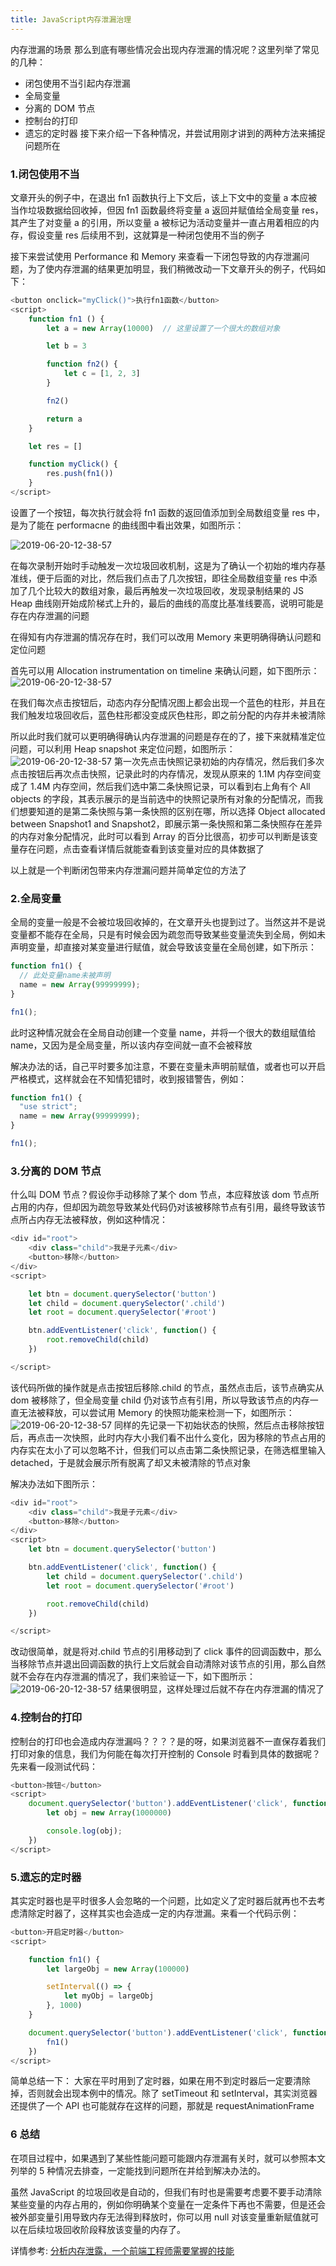 ```yaml
---
title: JavaScript内存泄漏治理
---
```


内存泄漏的场景
那么到底有哪些情况会出现内存泄漏的情况呢？这里列举了常见的几种：

- 闭包使用不当引起内存泄漏
- 全局变量
- 分离的 DOM 节点
- 控制台的打印
- 遗忘的定时器
  接下来介绍一下各种情况，并尝试用刚才讲到的两种方法来捕捉问题所在

### 1.闭包使用不当

文章开头的例子中，在退出 fn1 函数执行上下文后，该上下文中的变量 a 本应被当作垃圾数据给回收掉，但因 fn1 函数最终将变量 a 返回并赋值给全局变量 res，其产生了对变量 a 的引用，所以变量 a 被标记为活动变量并一直占用着相应的内存，假设变量 res 后续用不到，这就算是一种闭包使用不当的例子

接下来尝试使用 Performance 和 Memory 来查看一下闭包导致的内存泄漏问题，为了使内存泄漏的结果更加明显，我们稍微改动一下文章开头的例子，代码如下：

```js
<button onclick="myClick()">执行fn1函数</button>
<script>
    function fn1 () {
        let a = new Array(10000)  // 这里设置了一个很大的数组对象

        let b = 3

        function fn2() {
            let c = [1, 2, 3]
        }

        fn2()

        return a
    }

    let res = []

    function myClick() {
        res.push(fn1())
    }
</script>

```

设置了一个按钮，每次执行就会将 fn1 函数的返回值添加到全局数组变量 res 中，是为了能在 performacne 的曲线图中看出效果，如图所示：

![2019-06-20-12-38-57](https://mmbiz.qpic.cn/sz_mmbiz_gif/gMvNo9rxo40Jm8n8icgTko5QVs956D4lssW2hzR8TFicvwJ9Iqpkiak9bRMicZ8yLBXicqB4gch1edMJO0A84cmn3FA/640?wx_fmt=gif&tp=webp&wxfrom=5&wx_lazy=1&wx_co=1)

在每次录制开始时手动触发一次垃圾回收机制，这是为了确认一个初始的堆内存基准线，便于后面的对比，然后我们点击了几次按钮，即往全局数组变量 res 中添加了几个比较大的数组对象，最后再触发一次垃圾回收，发现录制结果的 JS Heap 曲线刚开始成阶梯式上升的，最后的曲线的高度比基准线要高，说明可能是存在内存泄漏的问题

在得知有内存泄漏的情况存在时，我们可以改用 Memory 来更明确得确认问题和定位问题

首先可以用 Allocation instrumentation on timeline 来确认问题，如下图所示：
![2019-06-20-12-38-57](https://mmbiz.qpic.cn/sz_mmbiz_gif/gMvNo9rxo40Jm8n8icgTko5QVs956D4lspicJqey0Ka7oia6RUyfRAibAl1I8P9VicFEqmcGic9sfgTEC293LzYY6iaew/640?wx_fmt=gif&tp=webp&wxfrom=5&wx_lazy=1&wx_co=1)

在我们每次点击按钮后，动态内存分配情况图上都会出现一个蓝色的柱形，并且在我们触发垃圾回收后，蓝色柱形都没变成灰色柱形，即之前分配的内存并未被清除

所以此时我们就可以更明确得确认内存泄漏的问题是存在的了，接下来就精准定位问题，可以利用 Heap snapshot 来定位问题，如图所示：
![2019-06-20-12-38-57](https://mmbiz.qpic.cn/sz_mmbiz_gif/gMvNo9rxo40Jm8n8icgTko5QVs956D4ls3AkUfnzPic4jDjafdY1NGK0qdXK0icicAO0NM32C8FAibprg1x4KveAwAA/640?wx_fmt=gif&tp=webp&wxfrom=5&wx_lazy=1&wx_co=1)
第一次先点击快照记录初始的内存情况，然后我们多次点击按钮后再次点击快照，记录此时的内存情况，发现从原来的 1.1M 内存空间变成了 1.4M 内存空间，然后我们选中第二条快照记录，可以看到右上角有个 All objects 的字段，其表示展示的是当前选中的快照记录所有对象的分配情况，而我们想要知道的是第二条快照与第一条快照的区别在哪，所以选择 Object allocated between Snapshot1 and Snapshot2，即展示第一条快照和第二条快照存在差异的内存对象分配情况，此时可以看到 Array 的百分比很高，初步可以判断是该变量存在问题，点击查看详情后就能查看到该变量对应的具体数据了

以上就是一个判断闭包带来内存泄漏问题并简单定位的方法了

### 2.全局变量

全局的变量一般是不会被垃圾回收掉的，在文章开头也提到过了。当然这并不是说变量都不能存在全局，只是有时候会因为疏忽而导致某些变量流失到全局，例如未声明变量，却直接对某变量进行赋值，就会导致该变量在全局创建，如下所示：

```js
function fn1() {
  // 此处变量name未被声明
  name = new Array(99999999);
}

fn1();
```

此时这种情况就会在全局自动创建一个变量 name，并将一个很大的数组赋值给 name，又因为是全局变量，所以该内存空间就一直不会被释放

解决办法的话，自己平时要多加注意，不要在变量未声明前赋值，或者也可以开启严格模式，这样就会在不知情犯错时，收到报错警告，例如：

```js
function fn1() {
  "use strict";
  name = new Array(99999999);
}

fn1();
```

### 3.分离的 DOM 节点

什么叫 DOM 节点？假设你手动移除了某个 dom 节点，本应释放该 dom 节点所占用的内存，但却因为疏忽导致某处代码仍对该被移除节点有引用，最终导致该节点所占内存无法被释放，例如这种情况：

```js
<div id="root">
    <div class="child">我是子元素</div>
    <button>移除</button>
</div>
<script>

    let btn = document.querySelector('button')
    let child = document.querySelector('.child')
    let root = document.querySelector('#root')

    btn.addEventListener('click', function() {
        root.removeChild(child)
    })

</script>
```

该代码所做的操作就是点击按钮后移除.child 的节点，虽然点击后，该节点确实从 dom 被移除了，但全局变量 child 仍对该节点有引用，所以导致该节点的内存一直无法被释放，可以尝试用 Memory 的快照功能来检测一下，如图所示：
![2019-06-20-12-38-57](https://mmbiz.qpic.cn/sz_mmbiz_gif/gMvNo9rxo40Jm8n8icgTko5QVs956D4lsgbLQbkLUY3k5Zo7kZtRtmBuqwuU1uRbdvt2cuyoImrHkHT3Pjias8icg/640?wx_fmt=gif&tp=webp&wxfrom=5&wx_lazy=1&wx_co=1)
同样的先记录一下初始状态的快照，然后点击移除按钮后，再点击一次快照，此时内存大小我们看不出什么变化，因为移除的节点占用的内存实在太小了可以忽略不计，但我们可以点击第二条快照记录，在筛选框里输入 detached，于是就会展示所有脱离了却又未被清除的节点对象

解决办法如下图所示：

```js
<div id="root">
    <div class="child">我是子元素</div>
    <button>移除</button>
</div>
<script>
    let btn = document.querySelector('button')

    btn.addEventListener('click', function() {
        let child = document.querySelector('.child')
        let root = document.querySelector('#root')

        root.removeChild(child)
    })

</script>
```

改动很简单，就是将对.child 节点的引用移动到了 click 事件的回调函数中，那么当移除节点并退出回调函数的执行上文后就会自动清除对该节点的引用，那么自然就不会存在内存泄漏的情况了，我们来验证一下，如下图所示：
![2019-06-20-12-38-57](https://mmbiz.qpic.cn/sz_mmbiz_gif/gMvNo9rxo40Jm8n8icgTko5QVs956D4lsVzXKvoGC4zic6ey9Rr5rgBY51j4oOtMBX9lu2lKGuPg8yNibUmhKyeKQ/640?wx_fmt=gif&tp=webp&wxfrom=5&wx_lazy=1&wx_co=1)
结果很明显，这样处理过后就不存在内存泄漏的情况了

### 4.控制台的打印

控制台的打印也会造成内存泄漏吗？？？？是的呀，如果浏览器不一直保存着我们打印对象的信息，我们为何能在每次打开控制的 Console 时看到具体的数据呢？先来看一段测试代码：

```js
<button>按钮</button>
<script>
    document.querySelector('button').addEventListener('click', function() {
        let obj = new Array(1000000)

        console.log(obj);
    })
</script>

```

### 5.遗忘的定时器

其实定时器也是平时很多人会忽略的一个问题，比如定义了定时器后就再也不去考虑清除定时器了，这样其实也会造成一定的内存泄漏。来看一个代码示例：

```js
<button>开启定时器</button>
<script>

    function fn1() {
        let largeObj = new Array(100000)

        setInterval(() => {
            let myObj = largeObj
        }, 1000)
    }

    document.querySelector('button').addEventListener('click', function() {
        fn1()
    })
</script>
```

简单总结一下： 大家在平时用到了定时器，如果在用不到定时器后一定要清除掉，否则就会出现本例中的情况。除了 setTimeout 和 setInterval，其实浏览器还提供了一个 API 也可能就存在这样的问题，那就是 requestAnimationFrame

### 6 总结

在项目过程中，如果遇到了某些性能问题可能跟内存泄漏有关时，就可以参照本文列举的 5 种情况去排查，一定能找到问题所在并给到解决办法的。

虽然 JavaScript 的垃圾回收是自动的，但我们有时也是需要考虑要不要手动清除某些变量的内存占用的，例如你明确某个变量在一定条件下再也不需要，但是还会被外部变量引用导致内存无法得到释放时，你可以用 null 对该变量重新赋值就可以在后续垃圾回收阶段释放该变量的内存了。

详情参考:
[分析内存泄露，一个前端工程师需要掌握的技能](https://mp.weixin.qq.com/s/IPE_K_cakQCqLIUxHiTd9w)
